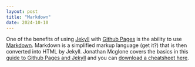 ```yaml
---
layout: post
title: "Markdown"
date: 2024-10-10
---
```


 One of the benefits of using [Jekyll](http://jekyllrb.com) with [Github Pages](https://pages.github.com/) is the ability to use [Markdown](https://www.markdownguide.org/). Markdown is a simplified markup language (get it?) that is then converted into HTML by Jekyll. Jonathan Mcglone covers the basics in this [guide to Github Pages and Jekyll](https://jmcglone.com/guides/github-pages/) and you can [download a cheatsheet here](https://daringfireball.net/projects/downloads/Markdown_1.0.1.zip).
